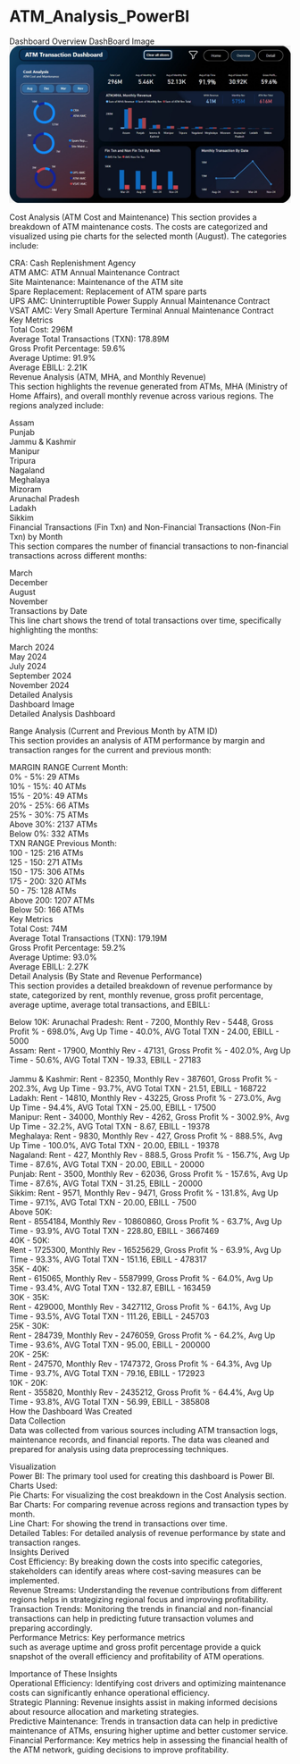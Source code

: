 # ATM_Analysis_PowerBI
Dashboard Overview
DashBoard Image 
![](https://github.com/KrutikKhasare/ATM_Analysis_PowerBI/blob/main/Dashboard%201%20Overview.jpg)

Cost Analysis (ATM Cost and Maintenance)
This section provides a breakdown of ATM maintenance costs. The costs are categorized and visualized using pie charts for the selected month (August). The categories include:

CRA: Cash Replenishment Agency<br>
ATM AMC: ATM Annual Maintenance Contract<br>
Site Maintenance: Maintenance of the ATM site<br>
Spare Replacement: Replacement of ATM spare parts<br>
UPS AMC: Uninterruptible Power Supply Annual Maintenance Contract<br>
VSAT AMC: Very Small Aperture Terminal Annual Maintenance Contract<br>
Key Metrics<br>
Total Cost: 296M<br>
Average Total Transactions (TXN): 178.89M<br>
Gross Profit Percentage: 59.6%<br>
Average Uptime: 91.9%<br>
Average EBILL: 2.21K<br>
Revenue Analysis (ATM, MHA, and Monthly Revenue)<br>
This section highlights the revenue generated from ATMs, MHA (Ministry of Home Affairs), and overall monthly revenue across various regions. The regions analyzed include:<br>

Assam<br>
Punjab<br>
Jammu & Kashmir<br>
Manipur<br>
Tripura<br>
Nagaland<br>
Meghalaya<br>
Mizoram<br>
Arunachal Pradesh<br>
Ladakh<br>
Sikkim<br>
Financial Transactions (Fin Txn) and Non-Financial Transactions (Non-Fin Txn) by Month<br>
This section compares the number of financial transactions to non-financial transactions across different months:<br>

March<br>
December<br>
August<br>
November<br>
Transactions by Date<br>
This line chart shows the trend of total transactions over time, specifically highlighting the months:<br>

March 2024<br>
May 2024<br>
July 2024<br>
September 2024<br>
November 2024<br>
Detailed Analysis<br>
Dashboard Image<br>
Detailed Analysis Dashboard<br>

Range Analysis (Current and Previous Month by ATM ID)<br>
This section provides an analysis of ATM performance by margin and transaction ranges for the current and previous month:<br>

MARGIN RANGE Current Month:<br>
0% - 5%: 29 ATMs<br>
10% - 15%: 40 ATMs<br>
15% - 20%: 49 ATMs<br>
20% - 25%: 66 ATMs<br>
25% - 30%: 75 ATMs<br>
Above 30%: 2137 ATMs<br>
Below 0%: 332 ATMs<br>
TXN RANGE Previous Month:<br>
100 - 125: 216 ATMs<br>
125 - 150: 271 ATMs<br>
150 - 175: 306 ATMs<br>
175 - 200: 320 ATMs<br>
50 - 75: 128 ATMs<br>
Above 200: 1207 ATMs<br>
Below 50: 166 ATMs<br>
Key Metrics<br>
Total Cost: 74M<br>
Average Total Transactions (TXN): 179.19M<br>
Gross Profit Percentage: 59.2%<br>
Average Uptime: 93.0%<br>
Average EBILL: 2.27K<br>
Detail Analysis (By State and Revenue Performance)<br>
This section provides a detailed breakdown of revenue performance by state, categorized by rent, monthly revenue, gross profit percentage, average uptime, average total transactions, and EBILL:<br>

Below 10K:
Arunachal Pradesh: Rent - 7200, Monthly Rev - 5448, Gross Profit % - 698.0%, Avg Up Time - 40.0%, AVG Total TXN - 24.00, EBILL - 5000<br>
Assam: Rent - 17900, Monthly Rev - 47131, Gross Profit % - 402.0%, Avg Up Time - 50.6%, AVG Total TXN - 19.33, EBILL - 27183<br><br>
Jammu & Kashmir: Rent - 82350, Monthly Rev - 387601, Gross Profit % - 202.3%, Avg Up Time - 93.7%, AVG Total TXN - 21.51, EBILL - 168722<br>
Ladakh: Rent - 14810, Monthly Rev - 43225, Gross Profit % - 273.0%, Avg Up Time - 94.4%, AVG Total TXN - 25.00, EBILL - 17500<br>
Manipur: Rent - 34000, Monthly Rev - 4262, Gross Profit % - 3002.9%, Avg Up Time - 32.2%, AVG Total TXN - 8.67, EBILL - 19378<br>
Meghalaya: Rent - 9830, Monthly Rev - 427, Gross Profit % - 888.5%, Avg Up Time - 100.0%, AVG Total TXN - 20.00, EBILL - 19378<br>
Nagaland: Rent - 427, Monthly Rev - 888.5, Gross Profit % - 156.7%, Avg Up Time - 87.6%, AVG Total TXN - 20.00, EBILL - 20000<br>
Punjab: Rent - 3500, Monthly Rev - 62036, Gross Profit % - 157.6%, Avg Up Time - 87.6%, AVG Total TXN - 31.25, EBILL - 20000<br>
Sikkim: Rent - 9571, Monthly Rev - 9471, Gross Profit % - 131.8%, Avg Up Time - 97.1%, AVG Total TXN - 20.00, EBILL - 7500<br>
Above 50K:<br>
Rent - 8554184, Monthly Rev - 10860860, Gross Profit % - 63.7%, Avg Up Time - 93.9%, AVG Total TXN - 228.80, EBILL - 3667469<br>
40K - 50K:<br>
Rent - 1725300, Monthly Rev - 16525629, Gross Profit % - 63.9%, Avg Up Time - 93.3%, AVG Total TXN - 151.16, EBILL - 478317<br>
35K - 40K:<br>
Rent - 615065, Monthly Rev - 5587999, Gross Profit % - 64.0%, Avg Up Time - 93.4%, AVG Total TXN - 132.87, EBILL - 163459<br>
30K - 35K:<br>
Rent - 429000, Monthly Rev - 3427112, Gross Profit % - 64.1%, Avg Up Time - 93.5%, AVG Total TXN - 111.26, EBILL - 245703<br>
25K - 30K:<br>
Rent - 284739, Monthly Rev - 2476059, Gross Profit % - 64.2%, Avg Up Time - 93.6%, AVG Total TXN - 95.00, EBILL - 200000<br>
20K - 25K:<br>
Rent - 247570, Monthly Rev - 1747372, Gross Profit % - 64.3%, Avg Up Time - 93.7%, AVG Total TXN - 79.16, EBILL - 172923<br>
10K - 20K:<br>
Rent - 355820, Monthly Rev - 2435212, Gross Profit % - 64.4%, Avg Up Time - 93.8%, AVG Total TXN - 56.99, EBILL - 385808<br>
How the Dashboard Was Created<br>
Data Collection<br>
Data was collected from various sources including ATM transaction logs, maintenance records, and financial reports. The data was cleaned and prepared for analysis using data preprocessing techniques.<br>

Visualization<br>
Power BI: The primary tool used for creating this dashboard is Power BI.<br>
Charts Used:<br>
Pie Charts: For visualizing the cost breakdown in the Cost Analysis section.<br>
Bar Charts: For comparing revenue across regions and transaction types by month.<br>
Line Chart: For showing the trend in transactions over time.<br>
Detailed Tables: For detailed analysis of revenue performance by state and transaction ranges.<br>
Insights Derived<br>
Cost Efficiency: By breaking down the costs into specific categories, stakeholders can identify areas where cost-saving measures can be implemented.<br>
Revenue Streams: Understanding the revenue contributions from different regions helps in strategizing regional focus and improving profitability.<br>
Transaction Trends: Monitoring the trends in financial and non-financial transactions can help in predicting future transaction volumes and preparing accordingly.<br>
Performance Metrics: Key performance metrics<br>
such as average uptime and gross profit percentage provide a quick snapshot of the overall efficiency and profitability of ATM operations.<br>

Importance of These Insights<br>
Operational Efficiency: Identifying cost drivers and optimizing maintenance costs can significantly enhance operational efficiency.<br>
Strategic Planning: Revenue insights assist in making informed decisions about resource allocation and marketing strategies.<br>
Predictive Maintenance: Trends in transaction data can help in predictive maintenance of ATMs, ensuring higher uptime and better customer service.<br>
Financial Performance: Key metrics help in assessing the financial health of the ATM network, guiding decisions to improve profitability.<br>
